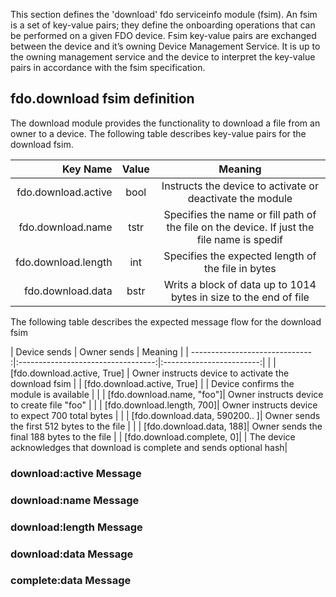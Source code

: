 This section defines the 'download' fdo serviceinfo module (fsim). An fsim is a set of key-value pairs; they define the 
onboarding operations that can be performed on a given FDO device. Fsim key-value pairs are exchanged between the device and it’s owning Device Management Service. It is up to the owning management service and the
device to interpret the key-value pairs in accordance with the fsim specification.

## fdo.download fsim definition
The download module provides the functionality to download a file from an owner to a device. 
The following table describes key-value pairs for the download fsim.


| Key Name                      | Value                      | Meaning   |
| ------------------------------:|:----------------------------------:|:------------------------:|
| fdo.download.active | bool | Instructs the device to activate or deactivate the module  | 
| fdo.download.name| tstr | Specifies the name or fill path of the file on the device.  If just the file name is spedif   | 
| fdo.download.length | int | Specifies the expected length of the file in bytes   | 
| fdo.download.data | bstr | Writs a block of data up to 1014 bytes in size to the end of file  | 


The following table describes the expected message flow for the download fsim

| Device sends                    | Owner sends                     | Meaning   |
| ------------------------------ :|:----------------------------------:|:------------------------:|
| | [fdo.download.active, True] | Owner instructs device to activate the download fsim  | 
|  [fdo.download.active, True] | | Device confirms the module is available | 
| | [fdo.download.name, "foo"]|  Owner instructs device to create file "foo" | 
| | [fdo.download.length, 700]|  Owner instructs device to expect 700 total bytes | 
| | [fdo.download.data,  590200.. ]|  Owner sends the first 512 bytes to the file | 
| | [fdo.download.data, 188]|  Owner sends the final 188 bytes to the file | 
|  [fdo.download.complete, 0]| |  The device acknowledges that download is complete and sends optional hash| 





### download:active Message


### download:name Message


### download:length Message

### download:data Message

### complete:data Message

